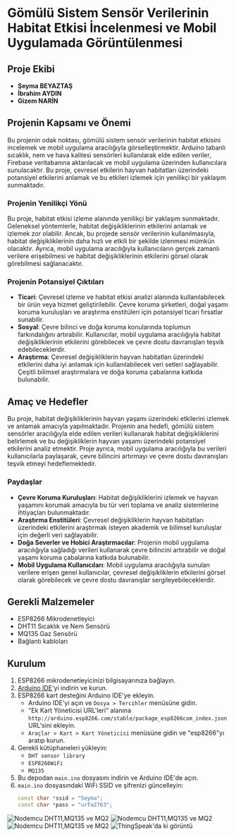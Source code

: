# Gömülü Sistem Sensör Verilerinin Habitat Etkisi İncelenmesi ve Mobil Uygulamada Görüntülenmesi

## Proje Ekibi
- **Şeyma BEYAZTAŞ**
- **İbrahim AYDIN**
- **Gizem NARİN**

## Projenin Kapsamı ve Önemi
Bu projenin odak noktası, gömülü sistem sensör verilerinin habitat etkisini incelemek ve mobil uygulama aracılığıyla görselleştirmektir. Arduino tabanlı sıcaklık, nem ve hava kalitesi sensörleri kullanılarak elde edilen veriler, Firebase veritabanına aktarılacak ve mobil uygulama üzerinden kullanıcılara sunulacaktır. Bu proje, çevresel etkilerin hayvan habitatları üzerindeki potansiyel etkilerini anlamak ve bu etkileri izlemek için yenilikçi bir yaklaşım sunmaktadır.

### Projenin Yenilikçi Yönü
Bu proje, habitat etkisi izleme alanında yenilikçi bir yaklaşım sunmaktadır. Geleneksel yöntemlerle, habitat değişikliklerinin etkilerini anlamak ve izlemek zor olabilir. Ancak, bu projede sensör verilerinin kullanılmasıyla, habitat değişikliklerinin daha hızlı ve etkili bir şekilde izlenmesi mümkün olacaktır. Ayrıca, mobil uygulama aracılığıyla kullanıcıların gerçek zamanlı verilere erişebilmesi ve habitat değişikliklerinin etkilerini görsel olarak görebilmesi sağlanacaktır.

### Projenin Potansiyel Çıktıları
- **Ticari**: Çevresel izleme ve habitat etkisi analizi alanında kullanılabilecek bir ürün veya hizmet geliştirilebilir. Çevre koruma şirketleri, doğal yaşamı koruma kuruluşları ve araştırma enstitüleri için potansiyel ticari fırsatlar sunabilir.
- **Sosyal**: Çevre bilinci ve doğa koruma konularında toplumun farkındalığını artırabilir. Kullanıcılar, mobil uygulama aracılığıyla habitat değişikliklerinin etkilerini görebilecek ve çevre dostu davranışları teşvik edebileceklerdir.
- **Araştırma**: Çevresel değişikliklerin hayvan habitatları üzerindeki etkilerini daha iyi anlamak için kullanılabilecek veri setleri sağlayabilir. Çeşitli bilimsel araştırmalara ve doğa koruma çabalarına katkıda bulunabilir.

## Amaç ve Hedefler
Bu proje, habitat değişikliklerinin hayvan yaşamı üzerindeki etkilerini izlemek ve anlamak amacıyla yapılmaktadır. Projenin ana hedefi, gömülü sistem sensörler aracılığıyla elde edilen verileri kullanarak habitat değişikliklerini belirlemek ve bu değişikliklerin hayvan yaşamı üzerindeki potansiyel etkilerini analiz etmektir. Proje ayrıca, mobil uygulama aracılığıyla bu verileri kullanıcılarla paylaşarak, çevre bilincini artırmayı ve çevre dostu davranışları teşvik etmeyi hedeflemektedir.

### Paydaşlar
- **Çevre Koruma Kuruluşları**: Habitat değişikliklerini izlemek ve hayvan yaşamını korumak amacıyla bu tür veri toplama ve analiz sistemlerine ihtiyaçları bulunmaktadır.
- **Araştırma Enstitüleri**: Çevresel değişikliklerin hayvan habitatları üzerindeki etkilerini araştırmak isteyen akademik ve bilimsel kuruluşlar için değerli veri sağlayabilir.
- **Doğa Severler ve Hobici Araştırmacılar**: Projenin mobil uygulama aracılığıyla sağladığı verileri kullanarak çevre bilincini artırabilir ve doğal yaşamı koruma çabalarına katkıda bulunabilir.
- **Mobil Uygulama Kullanıcıları**: Mobil uygulama aracılığıyla sunulan verilere erişen genel kullanıcılar, çevresel değişikliklerin etkilerini görsel olarak görebilecek ve çevre dostu davranışlar sergileyebileceklerdir.

## Gerekli Malzemeler
- ESP8266 Mikrodenetleyici
- DHT11 Sıcaklık ve Nem Sensörü
- MQ135 Gaz Sensörü
- Bağlantı kabloları

## Kurulum
1. ESP8266 mikrodenetleyicinizi bilgisayarınıza bağlayın.
2. [Arduino IDE](https://www.arduino.cc/en/Main/Software)'yi indirin ve kurun.
3. ESP8266 kart desteğini Arduino IDE'ye ekleyin.
   - Arduino IDE'yi açın ve `Dosya > Tercihler` menüsüne gidin.
   - "Ek Kart Yöneticisi URL'leri" alanına `http://arduino.esp8266.com/stable/package_esp8266com_index.json` URL'sini ekleyin.
   - `Araçlar > Kart > Kart Yöneticisi` menüsüne gidin ve "esp8266"yı aratıp kurun.
4. Gerekli kütüphaneleri yükleyin:
   - `DHT sensor library`
   - `ESP8266WiFi`
   - `MQ135`
5. Bu depodan `main.ino` dosyasını indirin ve Arduino IDE'de açın.
6. `main.ino` dosyasındaki WiFi SSID ve şifrenizi güncelleyin:
   ```cpp
   const char *ssid = "Seyma";
   const char *pass = "urfa2763";

![Nodemcu DHT11,MQ135 ve MQ2]("https://github.com/gizemnarin/desktop-tutorial/blob/main/1.jpg")
![Nodemcu DHT11,MQ135 ve MQ2]("https://github.com/gizemnarin/desktop-tutorial/blob/main/2.jpg")
![Nodemcu DHT11,MQ135 ve MQ2]("https://github.com/gizemnarin/desktop-tutorial/blob/main/3.jpg")
![ThingSpeak'da ki görüntü]("https://github.com/gizemnarin/desktop-tutorial/blob/main/4.jpg")


